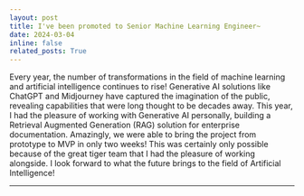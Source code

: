 ```yaml
---
layout: post
title: I've been promoted to Senior Machine Learning Engineer~
date: 2024-03-04
inline: false
related_posts: True
---
```


Every year, the number of transformations in the field of machine learning and artificial intelligence continues to rise! Generative AI solutions like ChatGPT and Midjourney have captured the imagination of the public, revealing capabilities that were long thought to be decades away. This year, I had the pleasure of working with Generative AI personally, building a Retrieval Augmented Generation (RAG) solution for enterprise documentation. Amazingly, we were able to bring the project from prototype to MVP in only two weeks! This was certainly only possible because of the great tiger team that I had the pleasure of working alongside. I look forward to what the future brings to the field of Artificial Intelligence!

---